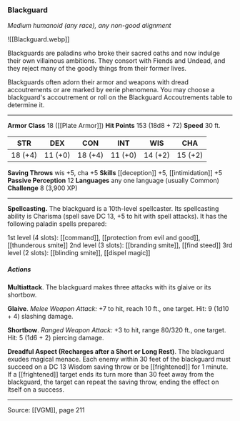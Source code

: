 ### Blackguard
_Medium humanoid (any race), any non-good alignment_

![[Blackguard.webp]]

Blackguards are paladins who broke their sacred oaths and now indulge their own villainous ambitions. They consort with Fiends and Undead, and they reject many of the goodly things from their former lives.

Blackguards often adorn their armor and weapons with dread accoutrements or are marked by eerie phenomena. You may choose a blackguard's accoutrement or roll on the Blackguard Accoutrements table to determine it.





---

**Armor Class** 18 ([[Plate Armor]])
**Hit Points** 153 (18d8 + 72)
**Speed** 30 ft.

| STR     | DEX     | CON     | INT     | WIS     | CHA     |
|---------|---------|---------|---------|---------|---------|
| 18 (+4) | 11 (+0) | 18 (+4) | 11 (+0) | 14 (+2) | 15 (+2) |

**Saving Throws** wis +5, cha +5
**Skills** [[deception]] +5, [[intimidation]] +5
**Passive Perception** 12
**Languages** any one language (usually Common)
**Challenge** 8 (3,900 XP)

---

**Spellcasting.** The blackguard is a 10th-level spellcaster. Its spellcasting ability is Charisma (spell save DC 13, +5 to hit with spell attacks). It has the following paladin spells prepared:

1st level (4 slots): [[command]], [[protection from evil and good]], [[thunderous smite]]
2nd level (3 slots): [[branding smite]], [[find steed]]
3rd level (2 slots): [[blinding smite]], [[dispel magic]]

##### Actions
**Multiattack**. The blackguard makes three attacks with its glaive or its shortbow.

**Glaive**. _Melee Weapon Attack:_ +7 to hit, reach 10 ft., one target. Hit: 9 (1d10 + 4) slashing damage.

**Shortbow**. _Ranged Weapon Attack:_ +3 to hit, range 80/320 ft., one target. Hit: 5 (1d6 + 2) piercing damage.

**Dreadful Aspect (Recharges after a Short or Long Rest)**. The blackguard exudes magical menace. Each enemy within 30 feet of the blackguard must succeed on a DC 13 Wisdom saving throw or be [[frightened]] for 1 minute. If a [[frightened]] target ends its turn more than 30 feet away from the blackguard, the target can repeat the saving throw, ending the effect on itself on a success.


---

Source: [[VGM]], page 211